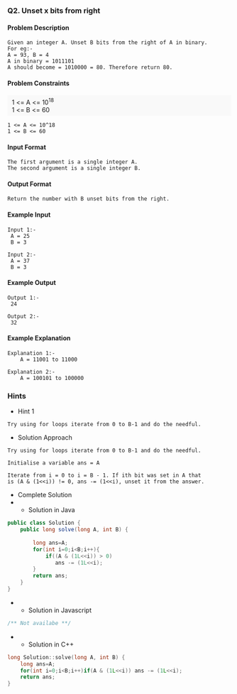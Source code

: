 ### Q2. Unset x bits from right
#### Problem Description
```text
Given an integer A. Unset B bits from the right of A in binary.
For eg:-
A = 93, B = 4
A in binary = 1011101
A should become = 1010000 = 80. Therefore return 80.
```
#### Problem Constraints
<div style="background-color: #f9f9f9; padding: 5px 10px;">
    1 &lt;= A &lt;= 10<sup>18</sup><br>
    1 &lt;= B &lt;= 60
</div>

```text
1 <= A <= 10^18
1 <= B <= 60
```
#### Input Format
```text
The first argument is a single integer A.
The second argument is a single integer B.
```
#### Output Format
```text
Return the number with B unset bits from the right.
```
#### Example Input
```text
Input 1:-
 A = 25
 B = 3

Input 2:-
 A = 37
 B = 3
```
#### Example Output
```text
Output 1:-
 24

Output 2:-
 32
```
#### Example Explanation
```text
Explanation 1:-
    A = 11001 to 11000

Explanation 2:-
    A = 100101 to 100000
```
### Hints
* Hint 1
```text
Try using for loops iterate from 0 to B-1 and do the needful.
```
* Solution Approach
```text
Try using for loops iterate from 0 to B-1 and do the needful.

Initialise a variable ans = A

Iterate from i = 0 to i = B - 1. If ith bit was set in A that 
is (A & (1<<i)) != 0, ans -= (1<<i), unset it from the answer. 
```
* Complete Solution
* * Solution in Java
```java
public class Solution {
    public long solve(long A, int B) {
        
        long ans=A;
        for(int i=0;i<B;i++){
            if((A & (1L<<i)) > 0)
               ans -= (1L<<i);
        }
        return ans;
    }
}
```
* * Solution in Javascript
```javascript
/** Not availabe **/
```
* * Solution in C++
```cpp
long Solution::solve(long A, int B) {
    long ans=A;
    for(int i=0;i<B;i++)if(A & (1L<<i)) ans -= (1L<<i);
    return ans;
}
```

